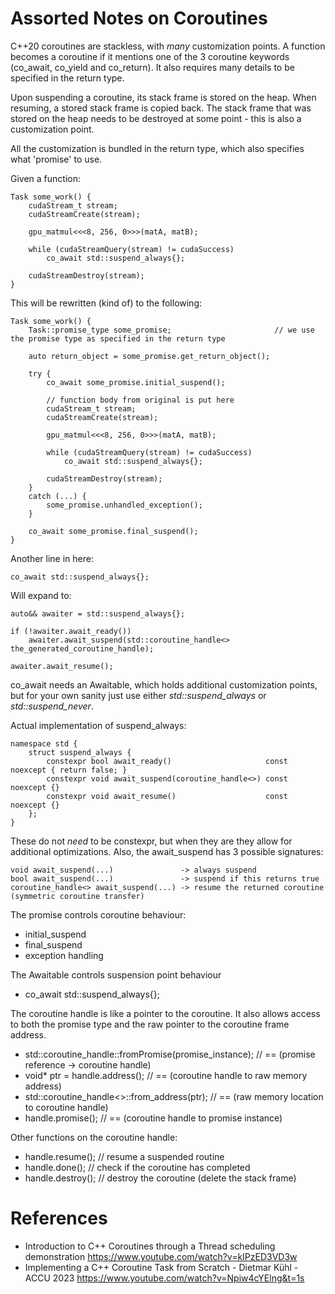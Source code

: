 # Assorted Notes on Coroutines

C++20 coroutines are stackless, with *many* customization points. A function becomes a coroutine if it mentions one of the 3 coroutine keywords (co_await, co_yield and co_return). It also requires many details to be specified in the return type.

Upon suspending a coroutine, its stack frame is stored on the heap. When resuming, a stored stack frame is copied back. The stack frame that was stored on the heap needs to be destroyed at some point - this is also a customization point.

All the customization is bundled in the return type, which also specifies what 'promise' to use. 

Given a function:

    Task some_work() {
        cudaStream_t stream;
        cudaStreamCreate(stream);

        gpu_matmul<<<8, 256, 0>>>(matA, matB);

        while (cudaStreamQuery(stream) != cudaSuccess)
            co_await std::suspend_always{};

        cudaStreamDestroy(stream);
    }

This will be rewritten (kind of) to the following:

    Task some_work() {
        Task::promise_type some_promise;                       // we use the promise type as specified in the return type

        auto return_object = some_promise.get_return_object();

        try {
            co_await some_promise.initial_suspend();

            // function body from original is put here
            cudaStream_t stream;
            cudaStreamCreate(stream);
    
            gpu_matmul<<<8, 256, 0>>>(matA, matB);
    
            while (cudaStreamQuery(stream) != cudaSuccess)
                co_await std::suspend_always{};
    
            cudaStreamDestroy(stream);
        }
        catch (...) {
            some_promise.unhandled_exception();
        }

        co_await some_promise.final_suspend();
    }

Another line in here:
    
    co_await std::suspend_always{};

Will expand to:

    auto&& awaiter = std::suspend_always{};
    
    if (!awaiter.await_ready())
        awaiter.await_suspend(std::coroutine_handle<> the_generated_coroutine_handle);
    
    awaiter.await_resume();

co_await needs an Awaitable, which holds additional customization points, but for your own sanity just use either *std::suspend_always* or *std::suspend_never*.

Actual implementation of suspend_always:

    namespace std {
        struct suspend_always {
            constexpr bool await_ready()                     const noexcept { return false; }
            constexpr void await_suspend(coroutine_handle<>) const noexcept {}
            constexpr void await_resume()                    const noexcept {}
        };
    }

These do not *need* to be constexpr, but when they are they allow for additional optimizations. Also, the await_suspend has 3 possible signatures:

    void await_suspend(...)               -> always suspend
    bool await_suspend(...)               -> suspend if this returns true
    coroutine_handle<> await_suspend(...) -> resume the returned coroutine (symmetric coroutine transfer)

The promise controls coroutine behaviour:
- initial_suspend
- final_suspend
- exception handling

The Awaitable controls suspension point behaviour
- co_await std::suspend_always{};

The coroutine handle is like a pointer to the coroutine. It also allows access to both the promise type and the raw pointer to the coroutine frame address.
- std::coroutine_handle<PromiseType>::fromPromise(promise_instance); //  == (promise reference -> coroutine handle)
- void* ptr = handle.address();                                       // == (coroutine handle to raw memory address)
- std::coroutine_handle<>::from_address(ptr);                         // == (raw memory location to coroutine handle)
- handle.promise();                                                   // == (coroutine handle to promise instance)

Other functions on the coroutine handle:
- handle.resume();  // resume a suspended routine
- handle.done();    // check if the coroutine has completed
- handle.destroy(); // destroy the coroutine (delete the stack frame)

# References
- Introduction to C++ Coroutines through a Thread scheduling demonstration https://www.youtube.com/watch?v=kIPzED3VD3w
- Implementing a C++ Coroutine Task from Scratch - Dietmar Kühl - ACCU 2023 https://www.youtube.com/watch?v=Npiw4cYElng&t=1s